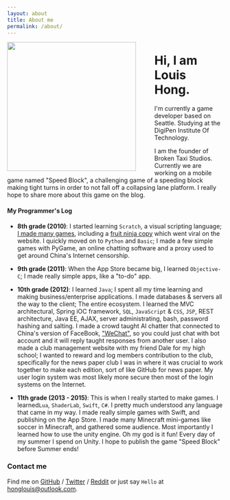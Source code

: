 ```yaml
---
layout: about
title: About me
permalink: /about/
---
```


<img src="http://i.imgur.com/Nf8QXxT.jpg" style="width:300px;float: left;margin-right: 43px;"/>

# Hi, I am Louis Hong.

I'm currently a game developer based on Seattle. 
Studying at the DigiPen Institute Of Technology. 

I am the founder of Broken Taxi Studios. Currently we are working on a mobile game named "Speed Block", a challenging game of a speeding block making tight turns in order to not fall off a collapsing lane platform. I really hope to share more about this game on the blog.

#### My Programmer's Log

* **8th grade (2010)**: I started learning `Scratch`, a visual scripting language; [I made many games][scratch], including a [fruit ninja copy](https://scratch.mit.edu/projects/1818670/) which went viral on the website. I quickly moved on to `Python` and `Basic`; I made a few simple games with PyGame, an online chatting software and a proxy used to get around China's Internet censorship. 

* **9th grade (2011)**: When the App Store became big, I learned `Objective-C`; I made really simple apps, like a "to-do" app.

* **10th grade (2012)**: I learned `Java`; I spent all my time learning and making business/enterprise applications. I made databases & servers all the way to the client; The entire ecosystem. I learned the MVC architectural, Spring iOC framework, `SQL`, `JavaScript` & `CSS`, `JSP`, REST architecture, Java EE, AJAX, server administrating, bash, password hashing and salting. I made a crowd taught AI chatter that connected to China's version of FaceBook, ["WeChat"][wechat], so you could just chat with bot account and it will reply taught responses from another user. I also made a club management website with my friend Dale for my high school; I wanted to reward and log members contribution to the club, specifically for the news paper club I was in where it was crucial to work together to make each edition, sort of like GitHub for news paper. My user login system was most likely more secure then most of the login systems on the Internet.

* **11th grade (2013 - 2015)**: This is when I really started to make games. I learned`Lua`, `ShaderLab`, `Swift`, `C#`. I pretty much understood any language that came in my way. I made really simple games with Swift, and publishing on the App Store. I made many Minecraft mini-games like soccer in Minecraft, and gathered some audience. Most importantly I learned how to use the unity engine. Oh my god is it fun! Every day of my summer I spend on Unity. I hope to publish the game "Speed Block" before Summer ends!

### Contact me

Find me on [GitHub][github] / [Twitter][twitter] / [Reddit][reddit] or just say `Hello` at 
[honglouis@outlook.com](honglouis@outlook.com).

[scratch]: https://scratch.mit.edu/users/loolo78/
[github]: https://github.com/loolo78
[twitter]: https://twitter.com/loolo78
[wechat]: http://www.wechat.com/en/
[reddit]: http://reddit.com/u/loolo78
